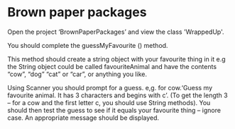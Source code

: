 # Brown paper packages

Open the project ‘BrownPaperPackages’ and view the class 'WrappedUp'.

You should complete the guessMyFavourite () method.

This method should create a string object with your favourite thing in it e.g the String object could be called favouriteAnimal and have the contents “cow”, “dog” “cat” or “car”, or anything you like.

Using Scanner you should prompt for a guess. e,g. for cow.‘Guess my favourite animal. It has 3 characters and begins with c’. (To get the length 3 – for a cow and the first letter c, you should use String methods).
You should then test the guess to see if it equals your favourite thing – ignore case. An appropriate message should be displayed.
